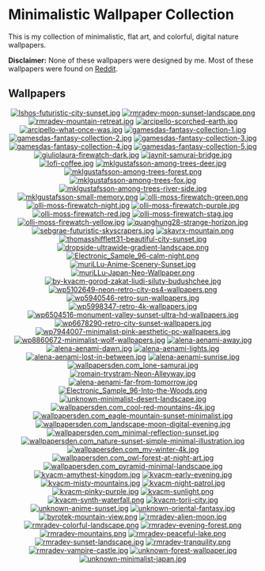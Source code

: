 # Minimalistic Wallpaper Collection

This is my collection of minimalistic, flat art, and colorful, digital nature wallpapers.

**Disclaimer:** None of these wallpapers were designed by me. Most of these wallpapers were found on [Reddit](https://www.reddit.com/r/wallpaper/).

## Wallpapers

<p align="center">
  <a href="images/Ishos-futuristic-city-sunset.jpg">
    <img src="https://dc1imgproxy.herokuapp.com/x/fill/175/105/sm/0/plain/https%3A%2F%2Fgithub.com%2FDenverCoder1%2FMinimalistic-Wallpaper-Collection%2Fraw%2Fmain%2Fimages%2FIshos-futuristic-city-sunset.jpg" title="Ishos-futuristic-city-sunset.jpg"></a>
  <a href="images/rmradev-moon-sunset-landscape.png">
    <img src="https://dc1imgproxy.herokuapp.com/x/fill/175/105/sm/0/plain/https%3A%2F%2Fgithub.com%2FDenverCoder1%2FMinimalistic-Wallpaper-Collection%2Fraw%2Fmain%2Fimages%2Frmradev-moon-sunset-landscape.png" title="rmradev-moon-sunset-landscape.png"></a>
  <a href="images/rmradev-mountain-retreat.jpg">
    <img src="https://dc1imgproxy.herokuapp.com/x/fill/175/105/sm/0/plain/https%3A%2F%2Fgithub.com%2FDenverCoder1%2FMinimalistic-Wallpaper-Collection%2Fraw%2Fmain%2Fimages%2Frmradev-mountain-retreat.jpg" title="rmradev-mountain-retreat.jpg"></a>
  <a href="images/arcipello-scorched-earth.jpg">
    <img src="https://dc1imgproxy.herokuapp.com/x/fill/175/105/sm/0/plain/https%3A%2F%2Fgithub.com%2FDenverCoder1%2FMinimalistic-Wallpaper-Collection%2Fraw%2Fmain%2Fimages%2Farcipello-scorched-earth.jpg" title="arcipello-scorched-earth.jpg"></a>
  <a href="images/arcipello-what-once-was.jpg">
    <img src="https://dc1imgproxy.herokuapp.com/x/fill/175/105/sm/0/plain/https%3A%2F%2Fgithub.com%2FDenverCoder1%2FMinimalistic-Wallpaper-Collection%2Fraw%2Fmain%2Fimages%2Farcipello-what-once-was.jpg" title="arcipello-what-once-was.jpg"></a>
  <a href="images/gamesdas-fantasy-collection-1.jpg">
    <img src="https://dc1imgproxy.herokuapp.com/x/fill/175/105/sm/0/plain/https%3A%2F%2Fgithub.com%2FDenverCoder1%2FMinimalistic-Wallpaper-Collection%2Fraw%2Fmain%2Fimages%2Fgamesdas-fantasy-collection-1.jpg" title="gamesdas-fantasy-collection-1.jpg"></a>
  <a href="images/gamesdas-fantasy-collection-2.jpg">
    <img src="https://dc1imgproxy.herokuapp.com/x/fill/175/105/sm/0/plain/https%3A%2F%2Fgithub.com%2FDenverCoder1%2FMinimalistic-Wallpaper-Collection%2Fraw%2Fmain%2Fimages%2Fgamesdas-fantasy-collection-2.jpg" title="gamesdas-fantasy-collection-2.jpg"></a>
  <a href="images/gamesdas-fantasy-collection-3.jpg">
    <img src="https://dc1imgproxy.herokuapp.com/x/fill/175/105/sm/0/plain/https%3A%2F%2Fgithub.com%2FDenverCoder1%2FMinimalistic-Wallpaper-Collection%2Fraw%2Fmain%2Fimages%2Fgamesdas-fantasy-collection-3.jpg" title="gamesdas-fantasy-collection-3.jpg"></a>
  <a href="images/gamesdas-fantasy-collection-4.jpg">
    <img src="https://dc1imgproxy.herokuapp.com/x/fill/175/105/sm/0/plain/https%3A%2F%2Fgithub.com%2FDenverCoder1%2FMinimalistic-Wallpaper-Collection%2Fraw%2Fmain%2Fimages%2Fgamesdas-fantasy-collection-4.jpg" title="gamesdas-fantasy-collection-4.jpg"></a>
  <a href="images/gamesdas-fantasy-collection-5.jpg">
    <img src="https://dc1imgproxy.herokuapp.com/x/fill/175/105/sm/0/plain/https%3A%2F%2Fgithub.com%2FDenverCoder1%2FMinimalistic-Wallpaper-Collection%2Fraw%2Fmain%2Fimages%2Fgamesdas-fantasy-collection-5.jpg" title="gamesdas-fantasy-collection-5.jpg"></a>
  <a href="images/giuliolaura-firewatch-dark.jpg">
    <img src="https://dc1imgproxy.herokuapp.com/x/fill/175/105/sm/0/plain/https%3A%2F%2Fgithub.com%2FDenverCoder1%2FMinimalistic-Wallpaper-Collection%2Fraw%2Fmain%2Fimages%2Fgiuliolaura-firewatch-dark.jpg" title="giuliolaura-firewatch-dark.jpg"></a>
  <a href="images/jaynit-samurai-bridge.jpg">
    <img src="https://dc1imgproxy.herokuapp.com/x/fill/175/105/sm/0/plain/https%3A%2F%2Fgithub.com%2FDenverCoder1%2FMinimalistic-Wallpaper-Collection%2Fraw%2Fmain%2Fimages%2Fjaynit-samurai-bridge.jpg" title="jaynit-samurai-bridge.jpg"></a>
  <a href="images/lofi-coffee.jpg">
    <img src="https://dc1imgproxy.herokuapp.com/x/fill/175/105/sm/0/plain/https%3A%2F%2Fgithub.com%2FDenverCoder1%2FMinimalistic-Wallpaper-Collection%2Fraw%2Fmain%2Fimages%2Flofi-coffee.jpg" title="lofi-coffee.jpg"></a>
  <a href="images/mklgustafsson-among-trees-deer.jpg">
    <img src="https://dc1imgproxy.herokuapp.com/x/fill/175/105/sm/0/plain/https%3A%2F%2Fgithub.com%2FDenverCoder1%2FMinimalistic-Wallpaper-Collection%2Fraw%2Fmain%2Fimages%2Fmklgustafsson-among-trees-deer.jpg" title="mklgustafsson-among-trees-deer.jpg"></a>
  <a href="images/mklgustafsson-among-trees-forest.png">
    <img src="https://dc1imgproxy.herokuapp.com/x/fill/175/105/sm/0/plain/https%3A%2F%2Fgithub.com%2FDenverCoder1%2FMinimalistic-Wallpaper-Collection%2Fraw%2Fmain%2Fimages%2Fmklgustafsson-among-trees-forest.png" title="mklgustafsson-among-trees-forest.png"></a>
  <a href="images/mklgustafsson-among-trees-fox.jpg">
    <img src="https://dc1imgproxy.herokuapp.com/x/fill/175/105/sm/0/plain/https%3A%2F%2Fgithub.com%2FDenverCoder1%2FMinimalistic-Wallpaper-Collection%2Fraw%2Fmain%2Fimages%2Fmklgustafsson-among-trees-fox.jpg" title="mklgustafsson-among-trees-fox.jpg"></a>
  <a href="images/mklgustafsson-among-trees-river-side.jpg">
    <img src="https://dc1imgproxy.herokuapp.com/x/fill/175/105/sm/0/plain/https%3A%2F%2Fgithub.com%2FDenverCoder1%2FMinimalistic-Wallpaper-Collection%2Fraw%2Fmain%2Fimages%2Fmklgustafsson-among-trees-river-side.jpg" title="mklgustafsson-among-trees-river-side.jpg"></a>
  <a href="images/mklgustafsson-small-memory.png">
    <img src="https://dc1imgproxy.herokuapp.com/x/fill/175/105/sm/0/plain/https%3A%2F%2Fgithub.com%2FDenverCoder1%2FMinimalistic-Wallpaper-Collection%2Fraw%2Fmain%2Fimages%2Fmklgustafsson-small-memory.png" title="mklgustafsson-small-memory.png"></a>
  <a href="images/olli-moss-firewatch-green.png">
    <img src="https://dc1imgproxy.herokuapp.com/x/fill/175/105/sm/0/plain/https%3A%2F%2Fgithub.com%2FDenverCoder1%2FMinimalistic-Wallpaper-Collection%2Fraw%2Fmain%2Fimages%2Folli-moss-firewatch-green.png" title="olli-moss-firewatch-green.png"></a>
  <a href="images/olli-moss-firewatch-night.jpg">
    <img src="https://dc1imgproxy.herokuapp.com/x/fill/175/105/sm/0/plain/https%3A%2F%2Fgithub.com%2FDenverCoder1%2FMinimalistic-Wallpaper-Collection%2Fraw%2Fmain%2Fimages%2Folli-moss-firewatch-night.jpg" title="olli-moss-firewatch-night.jpg"></a>
  <a href="images/olli-moss-firewatch-purple.jpg">
    <img src="https://dc1imgproxy.herokuapp.com/x/fill/175/105/sm/0/plain/https%3A%2F%2Fgithub.com%2FDenverCoder1%2FMinimalistic-Wallpaper-Collection%2Fraw%2Fmain%2Fimages%2Folli-moss-firewatch-purple.jpg" title="olli-moss-firewatch-purple.jpg"></a>
  <a href="images/olli-moss-firewatch-red.jpg">
    <img src="https://dc1imgproxy.herokuapp.com/x/fill/175/105/sm/0/plain/https%3A%2F%2Fgithub.com%2FDenverCoder1%2FMinimalistic-Wallpaper-Collection%2Fraw%2Fmain%2Fimages%2Folli-moss-firewatch-red.jpg" title="olli-moss-firewatch-red.jpg"></a>
  <a href="images/olli-moss-firewatch-stag.jpg">
    <img src="https://dc1imgproxy.herokuapp.com/x/fill/175/105/sm/0/plain/https%3A%2F%2Fgithub.com%2FDenverCoder1%2FMinimalistic-Wallpaper-Collection%2Fraw%2Fmain%2Fimages%2Folli-moss-firewatch-stag.jpg" title="olli-moss-firewatch-stag.jpg"></a>
  <a href="images/olli-moss-firewatch-yellow.jpg">
    <img src="https://dc1imgproxy.herokuapp.com/x/fill/175/105/sm/0/plain/https%3A%2F%2Fgithub.com%2FDenverCoder1%2FMinimalistic-Wallpaper-Collection%2Fraw%2Fmain%2Fimages%2Folli-moss-firewatch-yellow.jpg" title="olli-moss-firewatch-yellow.jpg"></a>
  <a href="images/quanghung28-strange-horizon.jpg">
    <img src="https://dc1imgproxy.herokuapp.com/x/fill/175/105/sm/0/plain/https%3A%2F%2Fgithub.com%2FDenverCoder1%2FMinimalistic-Wallpaper-Collection%2Fraw%2Fmain%2Fimages%2Fquanghung28-strange-horizon.jpg" title="quanghung28-strange-horizon.jpg"></a>
  <a href="images/sebgrae-futuristic-skyscrapers.jpg">
    <img src="https://dc1imgproxy.herokuapp.com/x/fill/175/105/sm/0/plain/https%3A%2F%2Fgithub.com%2FDenverCoder1%2FMinimalistic-Wallpaper-Collection%2Fraw%2Fmain%2Fimages%2Fsebgrae-futuristic-skyscrapers.jpg" title="sebgrae-futuristic-skyscrapers.jpg"></a>
  <a href="images/skavrx-mountain.png">
    <img src="https://dc1imgproxy.herokuapp.com/x/fill/175/105/sm/0/plain/https%3A%2F%2Fgithub.com%2FDenverCoder1%2FMinimalistic-Wallpaper-Collection%2Fraw%2Fmain%2Fimages%2Fskavrx-mountain.png" title="skavrx-mountain.png"></a>
  <a href="images/thomasshifflett31-beautiful-city-sunset.jpg">
    <img src="https://dc1imgproxy.herokuapp.com/x/fill/175/105/sm/0/plain/https%3A%2F%2Fgithub.com%2FDenverCoder1%2FMinimalistic-Wallpaper-Collection%2Fraw%2Fmain%2Fimages%2Fthomasshifflett31-beautiful-city-sunset.jpg" title="thomasshifflett31-beautiful-city-sunset.jpg"></a>
  <a href="images/dropside-ultrawide-gradient-landscape.png">
    <img src="https://dc1imgproxy.herokuapp.com/x/fill/175/105/sm/0/plain/https%3A%2F%2Fgithub.com%2FDenverCoder1%2FMinimalistic-Wallpaper-Collection%2Fraw%2Fmain%2Fimages%2Fdropside-ultrawide-gradient-landscape.png" title="dropside-ultrawide-gradient-landscape.png"></a>
  <a href="images/Electronic_Sample_96-calm-night.png">
    <img src="https://dc1imgproxy.herokuapp.com/x/fill/175/105/sm/0/plain/https%3A%2F%2Fgithub.com%2FDenverCoder1%2FMinimalistic-Wallpaper-Collection%2Fraw%2Fmain%2Fimages%2FElectronic_Sample_96-calm-night.png" title="Electronic_Sample_96-calm-night.png"></a>
  <a href="images/muriLLu-Anime-Scenery-Sunset.jpg">
    <img src="https://dc1imgproxy.herokuapp.com/x/fill/175/105/sm/0/plain/https%3A%2F%2Fgithub.com%2FDenverCoder1%2FMinimalistic-Wallpaper-Collection%2Fraw%2Fmain%2Fimages%2FmuriLLu-Anime-Scenery-Sunset.jpg" title="muriLLu-Anime-Scenery-Sunset.jpg"></a>
  <a href="images/muriLLu-Japan-Neo-Wallpaper.png">
    <img src="https://dc1imgproxy.herokuapp.com/x/fill/175/105/sm/0/plain/https%3A%2F%2Fgithub.com%2FDenverCoder1%2FMinimalistic-Wallpaper-Collection%2Fraw%2Fmain%2Fimages%2FmuriLLu-Japan-Neo-Wallpaper.png" title="muriLLu-Japan-Neo-Wallpaper.png"></a>
  <a href="images/by-kvacm-gorod-zakat-liudi-siluty-budushchee.jpg">
    <img src="https://dc1imgproxy.herokuapp.com/x/fill/175/105/sm/0/plain/https%3A%2F%2Fgithub.com%2FDenverCoder1%2FMinimalistic-Wallpaper-Collection%2Fraw%2Fmain%2Fimages%2Fby-kvacm-gorod-zakat-liudi-siluty-budushchee.jpg" title="by-kvacm-gorod-zakat-liudi-siluty-budushchee.jpg"></a>
  <a href="images/wp5102649-neon-retro-city-ps4-wallpapers.png">
    <img src="https://dc1imgproxy.herokuapp.com/x/fill/175/105/sm/0/plain/https%3A%2F%2Fgithub.com%2FDenverCoder1%2FMinimalistic-Wallpaper-Collection%2Fraw%2Fmain%2Fimages%2Fwp5102649-neon-retro-city-ps4-wallpapers.png" title="wp5102649-neon-retro-city-ps4-wallpapers.png"></a>
  <a href="images/wp5940546-retro-sun-wallpapers.jpg">
    <img src="https://dc1imgproxy.herokuapp.com/x/fill/175/105/sm/0/plain/https%3A%2F%2Fgithub.com%2FDenverCoder1%2FMinimalistic-Wallpaper-Collection%2Fraw%2Fmain%2Fimages%2Fwp5940546-retro-sun-wallpapers.jpg" title="wp5940546-retro-sun-wallpapers.jpg"></a>
  <a href="images/wp5998347-retro-4k-wallpapers.jpg">
    <img src="https://dc1imgproxy.herokuapp.com/x/fill/175/105/sm/0/plain/https%3A%2F%2Fgithub.com%2FDenverCoder1%2FMinimalistic-Wallpaper-Collection%2Fraw%2Fmain%2Fimages%2Fwp5998347-retro-4k-wallpapers.jpg" title="wp5998347-retro-4k-wallpapers.jpg"></a>
  <a href="images/wp6504516-monument-valley-sunset-ultra-hd-wallpapers.jpg">
    <img src="https://dc1imgproxy.herokuapp.com/x/fill/175/105/sm/0/plain/https%3A%2F%2Fgithub.com%2FDenverCoder1%2FMinimalistic-Wallpaper-Collection%2Fraw%2Fmain%2Fimages%2Fwp6504516-monument-valley-sunset-ultra-hd-wallpapers.jpg" title="wp6504516-monument-valley-sunset-ultra-hd-wallpapers.jpg"></a>
  <a href="images/wp6678290-retro-city-sunset-wallpapers.jpg">
    <img src="https://dc1imgproxy.herokuapp.com/x/fill/175/105/sm/0/plain/https%3A%2F%2Fgithub.com%2FDenverCoder1%2FMinimalistic-Wallpaper-Collection%2Fraw%2Fmain%2Fimages%2Fwp6678290-retro-city-sunset-wallpapers.jpg" title="wp6678290-retro-city-sunset-wallpapers.jpg"></a>
  <a href="images/wp7944007-minimalist-pink-aesthetic-pc-wallpapers.jpg">
    <img src="https://dc1imgproxy.herokuapp.com/x/fill/175/105/sm/0/plain/https%3A%2F%2Fgithub.com%2FDenverCoder1%2FMinimalistic-Wallpaper-Collection%2Fraw%2Fmain%2Fimages%2Fwp7944007-minimalist-pink-aesthetic-pc-wallpapers.jpg" title="wp7944007-minimalist-pink-aesthetic-pc-wallpapers.jpg"></a>
  <a href="images/wp8860672-minimalist-wolf-wallpapers.jpg">
    <img src="https://dc1imgproxy.herokuapp.com/x/fill/175/105/sm/0/plain/https%3A%2F%2Fgithub.com%2FDenverCoder1%2FMinimalistic-Wallpaper-Collection%2Fraw%2Fmain%2Fimages%2Fwp8860672-minimalist-wolf-wallpapers.jpg" title="wp8860672-minimalist-wolf-wallpapers.jpg"></a>
  <a href="images/alena-aenami-away.jpg">
    <img src="https://dc1imgproxy.herokuapp.com/x/fill/175/105/sm/0/plain/https%3A%2F%2Fgithub.com%2FDenverCoder1%2FMinimalistic-Wallpaper-Collection%2Fraw%2Fmain%2Fimages%2Falena-aenami-away.jpg" title="alena-aenami-away.jpg"></a>
  <a href="images/alena-aenami-dawn.jpg">
    <img src="https://dc1imgproxy.herokuapp.com/x/fill/175/105/sm/0/plain/https%3A%2F%2Fgithub.com%2FDenverCoder1%2FMinimalistic-Wallpaper-Collection%2Fraw%2Fmain%2Fimages%2Falena-aenami-dawn.jpg" title="alena-aenami-dawn.jpg"></a>
  <a href="images/alena-aenami-lights.jpg">
    <img src="https://dc1imgproxy.herokuapp.com/x/fill/175/105/sm/0/plain/https%3A%2F%2Fgithub.com%2FDenverCoder1%2FMinimalistic-Wallpaper-Collection%2Fraw%2Fmain%2Fimages%2Falena-aenami-lights.jpg" title="alena-aenami-lights.jpg"></a>
  <a href="images/alena-aenami-lost-in-between.jpg">
    <img src="https://dc1imgproxy.herokuapp.com/x/fill/175/105/sm/0/plain/https%3A%2F%2Fgithub.com%2FDenverCoder1%2FMinimalistic-Wallpaper-Collection%2Fraw%2Fmain%2Fimages%2Falena-aenami-lost-in-between.jpg" title="alena-aenami-lost-in-between.jpg"></a>
  <a href="images/alena-aenami-sunrise.jpg">
    <img src="https://dc1imgproxy.herokuapp.com/x/fill/175/105/sm/0/plain/https%3A%2F%2Fgithub.com%2FDenverCoder1%2FMinimalistic-Wallpaper-Collection%2Fraw%2Fmain%2Fimages%2Falena-aenami-sunrise.jpg" title="alena-aenami-sunrise.jpg"></a>
  <a href="images/wallpapersden.com_lone-samurai.jpg">
    <img src="https://dc1imgproxy.herokuapp.com/x/fill/175/105/sm/0/plain/https%3A%2F%2Fgithub.com%2FDenverCoder1%2FMinimalistic-Wallpaper-Collection%2Fraw%2Fmain%2Fimages%2Fwallpapersden.com_lone-samurai.jpg" title="wallpapersden.com_lone-samurai.jpg"></a>
  <a href="images/romain-trystram-Neon-Alleyway.jpg">
    <img src="https://dc1imgproxy.herokuapp.com/x/fill/175/105/sm/0/plain/https%3A%2F%2Fgithub.com%2FDenverCoder1%2FMinimalistic-Wallpaper-Collection%2Fraw%2Fmain%2Fimages%2Fromain-trystram-Neon-Alleyway.jpg" title="romain-trystram-Neon-Alleyway.jpg"></a>
  <a href="images/alena-aenami-far-from-tomorrow.jpg">
    <img src="https://dc1imgproxy.herokuapp.com/x/fill/175/105/sm/0/plain/https%3A%2F%2Fgithub.com%2FDenverCoder1%2FMinimalistic-Wallpaper-Collection%2Fraw%2Fmain%2Fimages%2Falena-aenami-far-from-tomorrow.jpg" title="alena-aenami-far-from-tomorrow.jpg"></a>
  <a href="images/Electronic_Sample_96-Into-the-Woods.png">
    <img src="https://dc1imgproxy.herokuapp.com/x/fill/175/105/sm/0/plain/https%3A%2F%2Fgithub.com%2FDenverCoder1%2FMinimalistic-Wallpaper-Collection%2Fraw%2Fmain%2Fimages%2FElectronic_Sample_96-Into-the-Woods.png" title="Electronic_Sample_96-Into-the-Woods.png"></a>
  <a href="images/unknown-minimalist-desert-landscape.jpg">
    <img src="https://dc1imgproxy.herokuapp.com/x/fill/175/105/sm/0/plain/https%3A%2F%2Fgithub.com%2FDenverCoder1%2FMinimalistic-Wallpaper-Collection%2Fraw%2Fmain%2Fimages%2Funknown-minimalist-desert-landscape.jpg" title="unknown-minimalist-desert-landscape.jpg"></a>
  <a href="images/wallpapersden.com_cool-red-mountains-4k.jpg">
    <img src="https://dc1imgproxy.herokuapp.com/x/fill/175/105/sm/0/plain/https%3A%2F%2Fgithub.com%2FDenverCoder1%2FMinimalistic-Wallpaper-Collection%2Fraw%2Fmain%2Fimages%2Fwallpapersden.com_cool-red-mountains-4k.jpg" title="wallpapersden.com_cool-red-mountains-4k.jpg"></a>
  <a href="images/wallpapersden.com_eagle-mountain-sunset-minimalist.jpg">
    <img src="https://dc1imgproxy.herokuapp.com/x/fill/175/105/sm/0/plain/https%3A%2F%2Fgithub.com%2FDenverCoder1%2FMinimalistic-Wallpaper-Collection%2Fraw%2Fmain%2Fimages%2Fwallpapersden.com_eagle-mountain-sunset-minimalist.jpg" title="wallpapersden.com_eagle-mountain-sunset-minimalist.jpg"></a>
  <a href="images/wallpapersden.com_landscape-moon-digital-evening.jpg">
    <img src="https://dc1imgproxy.herokuapp.com/x/fill/175/105/sm/0/plain/https%3A%2F%2Fgithub.com%2FDenverCoder1%2FMinimalistic-Wallpaper-Collection%2Fraw%2Fmain%2Fimages%2Fwallpapersden.com_landscape-moon-digital-evening.jpg" title="wallpapersden.com_landscape-moon-digital-evening.jpg"></a>
  <a href="images/wallpapersden.com_minimal-reflection-sunset.jpg">
    <img src="https://dc1imgproxy.herokuapp.com/x/fill/175/105/sm/0/plain/https%3A%2F%2Fgithub.com%2FDenverCoder1%2FMinimalistic-Wallpaper-Collection%2Fraw%2Fmain%2Fimages%2Fwallpapersden.com_minimal-reflection-sunset.jpg" title="wallpapersden.com_minimal-reflection-sunset.jpg"></a>
  <a href="images/wallpapersden.com_nature-sunset-simple-minimal-illustration.jpg">
    <img src="https://dc1imgproxy.herokuapp.com/x/fill/175/105/sm/0/plain/https%3A%2F%2Fgithub.com%2FDenverCoder1%2FMinimalistic-Wallpaper-Collection%2Fraw%2Fmain%2Fimages%2Fwallpapersden.com_nature-sunset-simple-minimal-illustration.jpg" title="wallpapersden.com_nature-sunset-simple-minimal-illustration.jpg"></a>
  <a href="images/wallpapersden.com_my-winter-4k.jpg">
    <img src="https://dc1imgproxy.herokuapp.com/x/fill/175/105/sm/0/plain/https%3A%2F%2Fgithub.com%2FDenverCoder1%2FMinimalistic-Wallpaper-Collection%2Fraw%2Fmain%2Fimages%2Fwallpapersden.com_my-winter-4k.jpg" title="wallpapersden.com_my-winter-4k.jpg"></a>
  <a href="images/wallpapersden.com_owl-forest-at-night-art.jpg">
    <img src="https://dc1imgproxy.herokuapp.com/x/fill/175/105/sm/0/plain/https%3A%2F%2Fgithub.com%2FDenverCoder1%2FMinimalistic-Wallpaper-Collection%2Fraw%2Fmain%2Fimages%2Fwallpapersden.com_owl-forest-at-night-art.jpg" title="wallpapersden.com_owl-forest-at-night-art.jpg"></a>
  <a href="images/wallpapersden.com_pyramid-minimal-landscape.jpg">
    <img src="https://dc1imgproxy.herokuapp.com/x/fill/175/105/sm/0/plain/https%3A%2F%2Fgithub.com%2FDenverCoder1%2FMinimalistic-Wallpaper-Collection%2Fraw%2Fmain%2Fimages%2Fwallpapersden.com_pyramid-minimal-landscape.jpg" title="wallpapersden.com_pyramid-minimal-landscape.jpg"></a>
  <a href="images/kvacm-amythest-kingdom.jpg">
    <img src="https://dc1imgproxy.herokuapp.com/x/fill/175/105/sm/0/plain/https%3A%2F%2Fgithub.com%2FDenverCoder1%2FMinimalistic-Wallpaper-Collection%2Fraw%2Fmain%2Fimages%2Fkvacm-amythest-kingdom.jpg" title="kvacm-amythest-kingdom.jpg"></a>
  <a href="images/kvacm-early-evening.jpg">
    <img src="https://dc1imgproxy.herokuapp.com/x/fill/175/105/sm/0/plain/https%3A%2F%2Fgithub.com%2FDenverCoder1%2FMinimalistic-Wallpaper-Collection%2Fraw%2Fmain%2Fimages%2Fkvacm-early-evening.jpg" title="kvacm-early-evening.jpg"></a>
  <a href="images/kvacm-misty-mountains.jpg">
    <img src="https://dc1imgproxy.herokuapp.com/x/fill/175/105/sm/0/plain/https%3A%2F%2Fgithub.com%2FDenverCoder1%2FMinimalistic-Wallpaper-Collection%2Fraw%2Fmain%2Fimages%2Fkvacm-misty-mountains.jpg" title="kvacm-misty-mountains.jpg"></a>
  <a href="images/kvacm-night-patrol.jpg">
    <img src="https://dc1imgproxy.herokuapp.com/x/fill/175/105/sm/0/plain/https%3A%2F%2Fgithub.com%2FDenverCoder1%2FMinimalistic-Wallpaper-Collection%2Fraw%2Fmain%2Fimages%2Fkvacm-night-patrol.jpg" title="kvacm-night-patrol.jpg"></a>
  <a href="images/kvacm-pinky-purple.jpg">
    <img src="https://dc1imgproxy.herokuapp.com/x/fill/175/105/sm/0/plain/https%3A%2F%2Fgithub.com%2FDenverCoder1%2FMinimalistic-Wallpaper-Collection%2Fraw%2Fmain%2Fimages%2Fkvacm-pinky-purple.jpg" title="kvacm-pinky-purple.jpg"></a>
  <a href="images/kvacm-sunlight.png">
    <img src="https://dc1imgproxy.herokuapp.com/x/fill/175/105/sm/0/plain/https%3A%2F%2Fgithub.com%2FDenverCoder1%2FMinimalistic-Wallpaper-Collection%2Fraw%2Fmain%2Fimages%2Fkvacm-sunlight.png" title="kvacm-sunlight.png"></a>
  <a href="images/kvacm-synth-waterfall.png">
    <img src="https://dc1imgproxy.herokuapp.com/x/fill/175/105/sm/0/plain/https%3A%2F%2Fgithub.com%2FDenverCoder1%2FMinimalistic-Wallpaper-Collection%2Fraw%2Fmain%2Fimages%2Fkvacm-synth-waterfall.png" title="kvacm-synth-waterfall.png"></a>
  <a href="images/kvacm-torii-city.jpg">
    <img src="https://dc1imgproxy.herokuapp.com/x/fill/175/105/sm/0/plain/https%3A%2F%2Fgithub.com%2FDenverCoder1%2FMinimalistic-Wallpaper-Collection%2Fraw%2Fmain%2Fimages%2Fkvacm-torii-city.jpg" title="kvacm-torii-city.jpg"></a>
  <a href="images/unknown-anime-sunset.jpg">
    <img src="https://dc1imgproxy.herokuapp.com/x/fill/175/105/sm/0/plain/https%3A%2F%2Fgithub.com%2FDenverCoder1%2FMinimalistic-Wallpaper-Collection%2Fraw%2Fmain%2Fimages%2Funknown-anime-sunset.jpg" title="unknown-anime-sunset.jpg"></a>
  <a href="images/unknown-oriental-fantasy.jpg">
    <img src="https://dc1imgproxy.herokuapp.com/x/fill/175/105/sm/0/plain/https%3A%2F%2Fgithub.com%2FDenverCoder1%2FMinimalistic-Wallpaper-Collection%2Fraw%2Fmain%2Fimages%2Funknown-oriental-fantasy.jpg" title="unknown-oriental-fantasy.jpg"></a>
  <a href="images/byrotek-mountain-view.png">
    <img src="https://dc1imgproxy.herokuapp.com/x/fill/175/105/sm/0/plain/https%3A%2F%2Fgithub.com%2FDenverCoder1%2FMinimalistic-Wallpaper-Collection%2Fraw%2Fmain%2Fimages%2Fbyrotek-mountain-view.png" title="byrotek-mountain-view.png"></a>
  <a href="images/rmradev-alien-moon.jpg">
    <img src="https://dc1imgproxy.herokuapp.com/x/fill/175/105/sm/0/plain/https%3A%2F%2Fgithub.com%2FDenverCoder1%2FMinimalistic-Wallpaper-Collection%2Fraw%2Fmain%2Fimages%2Frmradev-alien-moon.jpg" title="rmradev-alien-moon.jpg"></a>
  <a href="images/rmradev-colorful-landscape.png">
    <img src="https://dc1imgproxy.herokuapp.com/x/fill/175/105/sm/0/plain/https%3A%2F%2Fgithub.com%2FDenverCoder1%2FMinimalistic-Wallpaper-Collection%2Fraw%2Fmain%2Fimages%2Frmradev-colorful-landscape.png" title="rmradev-colorful-landscape.png"></a>
  <a href="images/rmradev-evening-forest.png">
    <img src="https://dc1imgproxy.herokuapp.com/x/fill/175/105/sm/0/plain/https%3A%2F%2Fgithub.com%2FDenverCoder1%2FMinimalistic-Wallpaper-Collection%2Fraw%2Fmain%2Fimages%2Frmradev-evening-forest.png" title="rmradev-evening-forest.png"></a>
  <a href="images/rmradev-mountains.png">
    <img src="https://dc1imgproxy.herokuapp.com/x/fill/175/105/sm/0/plain/https%3A%2F%2Fgithub.com%2FDenverCoder1%2FMinimalistic-Wallpaper-Collection%2Fraw%2Fmain%2Fimages%2Frmradev-mountains.png" title="rmradev-mountains.png"></a>
  <a href="images/rmradev-peaceful-lake.png">
    <img src="https://dc1imgproxy.herokuapp.com/x/fill/175/105/sm/0/plain/https%3A%2F%2Fgithub.com%2FDenverCoder1%2FMinimalistic-Wallpaper-Collection%2Fraw%2Fmain%2Fimages%2Frmradev-peaceful-lake.png" title="rmradev-peaceful-lake.png"></a>
  <a href="images/rmradev-sunset-landscape.jpg">
    <img src="https://dc1imgproxy.herokuapp.com/x/fill/175/105/sm/0/plain/https%3A%2F%2Fgithub.com%2FDenverCoder1%2FMinimalistic-Wallpaper-Collection%2Fraw%2Fmain%2Fimages%2Frmradev-sunset-landscape.jpg" title="rmradev-sunset-landscape.jpg"></a>
  <a href="images/rmradev-tranquility.png">
    <img src="https://dc1imgproxy.herokuapp.com/x/fill/175/105/sm/0/plain/https%3A%2F%2Fgithub.com%2FDenverCoder1%2FMinimalistic-Wallpaper-Collection%2Fraw%2Fmain%2Fimages%2Frmradev-tranquility.png" title="rmradev-tranquility.png"></a>
  <a href="images/rmradev-vampire-castle.jpg">
    <img src="https://dc1imgproxy.herokuapp.com/x/fill/175/105/sm/0/plain/https%3A%2F%2Fgithub.com%2FDenverCoder1%2FMinimalistic-Wallpaper-Collection%2Fraw%2Fmain%2Fimages%2Frmradev-vampire-castle.jpg" title="rmradev-vampire-castle.jpg"></a>
  <a href="images/unknown-forest-wallpaper.jpg">
    <img src="https://dc1imgproxy.herokuapp.com/x/fill/175/105/sm/0/plain/https%3A%2F%2Fgithub.com%2FDenverCoder1%2FMinimalistic-Wallpaper-Collection%2Fraw%2Fmain%2Fimages%2Funknown-forest-wallpaper.jpg" title="unknown-forest-wallpaper.jpg"></a>
  <a href="images/unknown-minimalist-japan.jpg">
    <img src="https://dc1imgproxy.herokuapp.com/x/fill/175/105/sm/0/plain/https%3A%2F%2Fgithub.com%2FDenverCoder1%2FMinimalistic-Wallpaper-Collection%2Fraw%2Fmain%2Fimages%2Funknown-minimalist-japan.jpg" title="unknown-minimalist-japan.jpg"></a>
</p>